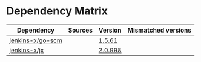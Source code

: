 # Dependency Matrix

Dependency | Sources | Version | Mismatched versions
---------- | ------- | ------- | -------------------
[jenkins-x/go-scm](https://github.com/jenkins-x/go-scm) |  | [1.5.61]() | 
[jenkins-x/jx](https://github.com/jenkins-x/jx) |  | [2.0.998](https://github.com/jenkins-x/jx/releases/tag/v2.0.998) | 
